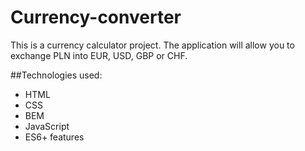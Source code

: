 # Currency-converter

This is a currency calculator project.  The application will allow you to exchange PLN into EUR, USD, GBP or CHF.

##Technologies used:
-	HTML
-	CSS
-	BEM
-	JavaScript
-	ES6+ features
